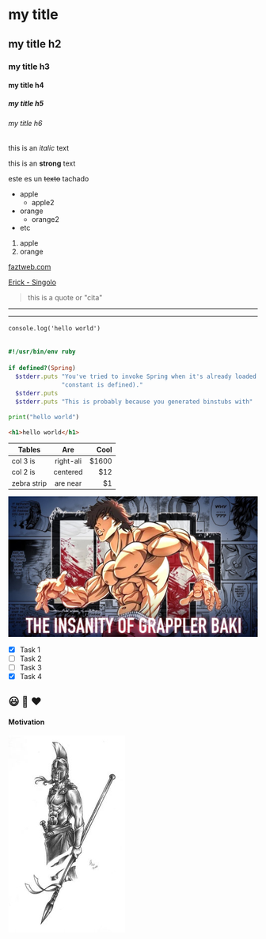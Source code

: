 <!-- HEADINGS -->

# my title

## my title h2

### my title h3

#### my title h4

##### my title h5

###### my title h6

<!-- italic -->

this is an _italic_ text

<!-- strong -->

this is an **strong** text

<!-- strikethrough -->

este es un ~~texto~~ tachado

<!-- UL -->

- apple
  - apple2
- orange
  - orange2
- etc

1. apple
2. orange

<!-- direccion enlace-->

[faztweb.com](https://www.faztweb.com 'Te amo')

[Erick - Singolo](https://erickepnf18.github.io/ErickSingolo.github.io/# 'Good work')

> this is a quote or "cita"

<!-- lineas -->

---

---

`console.log('hello world')`

```ruby

#!/usr/bin/env ruby

if defined?(Spring)
  $stderr.puts "You've tried to invoke Spring when it's already loaded (i.e. the Spring " \
               "constant is defined)."
  $stderr.puts
  $stderr.puts "This is probably because you generated binstubs with"
```

```python
print("hello world")
```

```html
<h1>hello world</h1>
```

| Tables      |    Are    |  Cool |
| ----------- | :-------: | ----: |
| col 3 is    | right-ali | $1600 |
| col 2 is    | centered  |   $12 |
| zebra strip | are near  |    $1 |

<!--- direccion imagen ![baki the grappel](https://i.ytimg.com/vi/bTMMdMVFRWE/maxresdefault.jpg)
--->

![baki the grappel](baki_insanity.jpg 'baki insanity')

<!-- GITHUB MARKDOWN    -->

- [x] Task 1
- [ ] Task 2
- [ ] Task 3
- [x] Task 4

## :smiley: :racehorse: :hearts:

#### Motivation

![Spartan](spartan-flecha.jpg 'Vencer')

